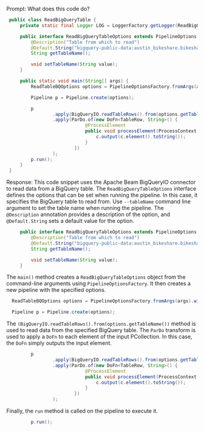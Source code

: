 Prompt:
What does this code do?

```java
 public class ReadBigQueryTable {
     private static final Logger LOG = LoggerFactory.getLogger(ReadBigQueryTable.class);

     public interface ReadBigQueryTableOptions extends PipelineOptions {
         @Description("Table from which to read")
         @Default.String("bigquery-public-data:austin_bikeshare.bikeshare_stations")
         String getTableName();

         void setTableName(String value);
     }

     public static void main(String[] args) {
         ReadTableBQOptions options = PipelineOptionsFactory.fromArgs(args).withValidation().as(ReadBigQueryTableOptions.class);

         Pipeline p = Pipeline.create(options);

         p
                 .apply(BigQueryIO.readTableRows().from(options.getTableName()))
                 .apply(ParDo.of(new DoFn<TableRow, String>() {
                             @ProcessElement
                             public void processElement(ProcessContext c) {
                                 c.output(c.element().toString());
                             }
                         })
                 );
         p.run();
     }
 }
```

Response:
This code snippet uses the Apache Beam BigQueryIO connector to read data from a BigQuery table. The `ReadBigQueryTableOptions` interface defines the options that can be set when running the pipeline. In this case, it specifies the BigQuery table to read from. Use `--tableName` command line argument to set the table name when running the pipeline. The `@Description` annotation provides a description of the option, and `@Default.String` sets a default value for the option.

```java
     public interface ReadBigQueryTableOptions extends PipelineOptions {
         @Description("Table from which to read")
         @Default.String("bigquery-public-data:austin_bikeshare.bikeshare_stations")
         String getTableName();

         void setTableName(String value);
     }
```

The `main()` method creates a `ReadBigQueryTableOptions` object from the command-line arguments using `PipelineOptionsFactory`. It then creates a new pipeline with the specified options.
```java
  ReadTableBQOptions options = PipelineOptionsFactory.fromArgs(args).withValidation().as(ReadBigQueryTableOptions.class);

  Pipeline p = Pipeline.create(options);
```
The `(BigQueryIO.readTableRows().from(options.getTableName())` method is used to read data from the specified BigQuery table. The `ParDo` transform is used to apply a `DoFn` to each element of the input PCollection. In this case, the `DoFn` simply outputs the input element.
```java
         p
                 .apply(BigQueryIO.readTableRows().from(options.getTableName()))
                 .apply(ParDo.of(new DoFn<TableRow, String>() {
                             @ProcessElement
                             public void processElement(ProcessContext c) {
                                 c.output(c.element().toString());
                             }
                         })
                 );
```

Finally, the `run` method is called on the pipeline to execute it.
```java
         p.run();
```




